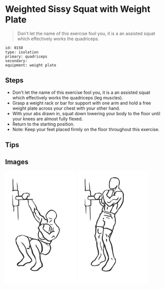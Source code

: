 # Weighted Sissy Squat with Weight Plate
> Don't let the name of this exercise fool you, it is a an assisted squat which effectively works the quadriceps.

``` 
id: 0158 
type: isolation 
primary: quadriceps 
secondary:  
equipment: weight plate 
``` 

## Steps

 - Don't let the name of this exercise fool you, it is a an assisted squat which effectively works the quadriceps (leg muscles).
 - Grasp a weight rack or bar for support with one arm and hold a free weight plate across your chest with your other hand.
 - With your abs drawn in, squat down lowering your body to the floor until your knees are almost fully flexed.
 - Return to the starting position.
 - Note: Keep your feet placed firmly on the floor throughout this exercise.

## Tips


## Images

<svg width="172pt" height="275pt" viewBox="0 0 172 275" xmlns="http://www.w3.org/2000/svg">
  <g fill="#FFF">
    <path d="M0 0h172v275H0V0m18.56 17.23c-1.7 9.3.28 18.73-.31 28.06-.45.81-1.36 2.42-1.82 3.23 4.76-.17 9.74-2.82 14.23-.07.17 3.84.22 7.7.73 11.52-1.61-.01-3.22-.01-4.83-.02-1.96 2.76-2.88 6.85-.11 9.43 1.72.43 3.49.5 5.22.87.21 3.67.17 7.36.08 11.04-3.36 3.18-8.36 2.87-12.5 1.65-.32-9.19-1.01-18.38-1.89-27.54-.54 9.32.58 18.62.28 27.93 4.02 3.69 1.68 9.63 2.32 14.4l1.58-.15c-.15-4.26-.04-8.52.08-12.78 3.07-.05 6.16.37 9.23-.09l-1.28 3.65c1.54 10.47-.03 21.21 2.07 31.6.96-7.62-.01-15.31.04-22.96.06-3.71-1.01-7.43-.08-11.1-.13-.47-.41-1.41-.54-1.88.65-.11 1.97-.31 2.63-.41.01-4.51.14-9.01-.07-13.51 3.06-.42 6.16-.42 9.24-.25 3.9-.14 7.82-.66 11.7 0 .34 4.78 1.06 9.55 2.56 14.1.89 2.62 3.22 4.46 3.93 7.17.99 3.6 3.02 6.76 4.86 9.97 1.4 6.44 4.82 12.18 8.63 17.46 2.67 2.73 5.58 5.23 8.62 7.55-.44 1.92-.68 3.88-1.04 5.82-.97 1.75-2.37 3.22-3.43 4.91 1.03 2.27 2.15 4.51 3.17 6.8-3.77 6.12-4.54 16.04 2.09 20.5 3.8 3.3 9.21 2.1 13.57.81 3.26 3.03 7.45 6.36 12.21 4.94-.51 1.5-1 3.01-1.5 4.51-.81.03-2.44.08-3.26.11-3.45-1.25-7.31-1.12-10.51-3.07-3.63-2.17-7.53-3.76-11.26-5.72.94 3.4 4.67 4.14 7.26 5.88 2.39 1.55 5 2.72 7.67 3.69.53.92 1 1.87 1.46 2.83 1 .29 1.99.58 2.98.87.89.89 1.8 1.74 2.75 2.57-.16-2.75-2.64-4.02-5-4.52-.22-.35-.68-1.03-.9-1.38 2.29.26 4.59.52 6.89.68.64 4.46 3.93 8.99 1.65 13.46-1.1 2.52-1.64 5.45-3.85 7.31-2.05 2.26-4.99 3.31-7.76 4.37-2.97-2.89-6.95-2.68-10.75-1.92 2.18-2.53 5.73-4.72 5.41-8.53.8-7.67-1.01-15.95-6.63-21.51-1.38-.98-1.17-2.8-1.54-4.25l-.93 1.14c-.89-1.96-1.69-3.96-2.53-5.94-.13 1.81-.16 3.62-.2 5.43-2.33-1.09-4.77-2-7.35-2.23-5.09-.3-9.59-2.93-14.44-4.25-.01.33-.04 1.01-.05 1.35 2.24 1.24 4.6 2.24 7.04 3.04-2.37 1.37-4.98 2.82-4.63 6.1-1.71-2.4-.59-6.21-3.37-7.82-.14-1.24-.19-2.49-.28-3.73-5.5-.49-10.3-4.04-15.89-3.84-3.41.68-6.8 1.63-10.05 2.86-2.11 1.78-3.43 4.33-5.03 6.56.05 5.32-.08 11.19 3.51 15.54.88 3.62 2.84 6.86 4.07 10.37 2.56 7.18 9.53 11.79 11.26 19.37-3.14 2.75-5.21 6.42-7.99 9.49-2.8.87-4.98 2.78-7.15 4.65-.15 1.57-1.18 3.4.02 4.79 1.78 1.29 4.03 2.22 6.26 1.65 3.05-.69 6.16-.21 9.24-.34 2.14-1.21 3.97-2.89 5.55-4.76 2.23-1.16 4.59-2.16 7.15-2.14 3.78.19 6.34-3.01 8.56-5.59-.71-2.26-1.1-4.74-2.58-6.67-3.77-4.32-7.51-8.86-9.75-14.19-.73-4.03-2.34-7.8-3.62-11.67-2.84-5.23-6.06-11.25-12.15-13.13 6.12 5.89 11.7 13.08 12.79 21.77.31 4.84 3.46 8.78 5.94 12.72 2.61 3.37 6.27 6.16 7.07 10.62-1.45 1.09-2.71 2.48-4.33 3.34-2.72.78-5.65.76-8.25 1.98-4.55 1.28-7.18 7.57-12.54 5.43-2.49.34-5 .53-7.51.62 1.74-5.79 8.71-7.33 11.19-12.62 1.13-2.36 2.9-4.32 4.56-6.31-.43-6.1-5.3-10.11-8.6-14.74-2.38-3.15-3.75-6.87-5.44-10.39.19-2.77-1.68-4.77-3.16-6.85-.84-2.71-1.01-5.67-2.78-8.02.58-3.98 2.44-7.63 4.74-10.88 1.58-.13 3.16-.25 4.74-.37 2.56-1.64 5.88-3.01 8.8-1.4 3.09 1.49 6.69 2.3 9.12 4.89 1.97 2.34 2.69 5.44 3.17 8.39.44.48.88.95 1.32 1.44-1.01 3.03.42 5.92 1.42 8.72-.41.07-1.22.21-1.62.27-.12 2.05-.31 4.1-.62 6.13-2.06.38-4.82-.63-6.08 1.63 2.18.79 4.47 1.18 6.79.96.7-2.17 1.38-4.35 1.81-6.59.59 2.56 1.41 5.07 2.63 7.4 1.32 2.38.92 5.24 1.84 7.75 1.55 5.44 6.18 9.26 7.89 14.65 1.02 3.15 2.98 6.92.87 10.05-1.71 2.66-2.59 6.1-5.48 7.79-3.23 1.85-6 4.58-7.54 8.01 5.4 4.38 12.76 4.83 19.19 2.76 3.05-3.57 6.6-6.71 10.88-8.71 1.62-3.78.6-8.13-1.52-11.5-3.64-6.01-2.65-13.31-3.94-19.93 2.14 1.22 4.59.52 6.9.44 2.19 1.09 4.55 3.15 7.13 2.07 4.83-1.51 9.39-5.41 10.52-10.5.67-2.12 1.69-4.14 2.11-6.33-.58-2.99-1.85-5.76-2.94-8.58 2.23-3.47 4.18-7.1 5.84-10.87 3.11-1.5 6.66-2.42 9.09-5.05 2.8-2.47 3.89-6.17 5.68-9.33 1.68-2.9 2.56-6.19 3.06-9.47-.31-2.59-1.55-4.97-2.4-7.41-3.86-2.87-5.97-7.32-9.36-10.64.12-3.11-.92-6.97 1.51-9.42 2.69-2.02 3.58-5.53 3.38-8.75-1.23-3.63-2.65-7.58-5.98-9.82-2.7-1.81-5.94-4.14-9.34-2.85-5.84 2.71-10.65 7.83-12.4 14.1-.46 3.6 2.88 5.88 3.92 9.02-1.52-.36-3-.83-4.44-1.41-1.61-1.97-2.82-4.24-4.28-6.31a48.472 48.472 0 0 1-7.25-3.87c-.51-4.64-4.38-7.4-6.83-10.98-1.79-2.24-1.62-5.26-2.7-7.8-3.23-6.2-7.79-11.59-11.13-17.73.8.11 2.4.31 3.19.42-.9-.86-1.71-2.15-3.18-1.79-3.87.34-7.74.45-11.56-.4.54-1.87 1.06-3.75 1.61-5.62 1.84-.33 3.67-.75 5.48-1.24l-.57-.45.54-.71c-2.59.51-6.85-.95-7.78 2.43-.72 1.59-.87 3.51-1.99 4.89-1.27.46-2.55.86-3.85 1.22l-2.53-.92c-1.01-1.84-2.78-3.48-2.81-5.69.87-2.94 2.59-5.54 5.46-6.82 2.83.11 5.67-.11 8.5.12.44.83.89 1.65 1.34 2.48.77.04 2.31.11 3.08.14.21-.24.62-.73.83-.97-2.84-1.24-5.35-3.91-8.68-3.42-3.29.41-6.56 1.04-9.72 2.02-.54 1.5-1.06 3.01-1.71 4.46-2.39.72-5.01.34-7.5.58-.24-3.56-.26-7.13-.5-10.68.07-1.25-1.16-1.93-1.79-2.84-.44-6.82-.84-13.67-2.39-20.34.06 6.72.19 13.45 1.05 20.13-3.13-.53-6.28-.09-9.38.37.82-5.09-.64-10.13-.63-15.23-.21-4.57.49-9.28-.9-13.73z"/>
    <path d="M26.93 62.12c4.27-.08 8.55.06 12.79-.48.95 2.53 2.05 5.03 3.92 7.03-5.39-.61-10.79-.02-16.18.12-1.43-2.05-1.75-4.45-.53-6.67zM56.1 69.52c2.63.01 5.27.05 7.91 0 3.97 7.06 9.97 13.37 11.17 21.64-.72.11-2.17.31-2.9.41-.61-.97-.82-5.23-2.13-2.41-.84 3.85.41 8.21-1.83 11.67-1.18-1.91-2.64-3.61-3.89-5.47-.91-2.35-1.02-5.06-2.67-7.09-2.21-3.05-4.75-6.24-4.91-10.17.09-2.88-.28-5.74-.75-8.58z"/>
    <path d="M72.74 91.96c5.42 2.24 8.3 8.19 9.84 13.54 2.01 2.48 4.86 3.81 7.6 5.29 2.69 1.36 3.15 4.82 5.49 6.54 1.76.99 3.73 1.53 5.62 2.21l-.45 5.52c.58-.26 1.73-.77 2.31-1.03.78-3.81.46-7.88-1.99-11.04-1.38-1.51-1.89-3.42-1.78-5.43 2.67-4.85 6.11-9.91 11.63-11.73 6.98-1.3 13.58 6.25 12.32 13.09.02 3.52-3.14 5.49-4.82 8.19-.7 2.4-.25 4.95-.35 7.42 4.19 2.96 4.98 8.86 9.84 11 1.42 3.25 3.05 6.84 1.98 10.45-1.17 3.51-3.48 6.49-4.87 9.91-1.36 3.4-3.84 6.55-7.39 7.81-3.92 1.4-7.24 4.64-11.6 4.56-3.71-2.72-7.65-5.24-11.05-8.37-3.57-5.18-4.9-12.34-10.64-15.78-.92-2.87-2.04-5.67-3.04-8.51 3.06-3.32 6.54-6.13 10.97-7.38.56 3.26-.54 6.3-1.59 9.31-.71 1.6 1.07 2.8 1.8 4.03 3.83 5.2 10.15 7.46 14.37 12.28 2.48-1.77 4.15-4.49 6.76-6.08 2.3-.89 4.87-.54 7.27-.93-1.23-1.01-2.65-1.73-4.12-2.31-1.33-2.97.36-5.95.56-8.96-3.05 2.24-3.29 6.15-2.54 9.56-1.29.61-2.57 1.26-3.84 1.93 1.64-3.71 1.77-7.82 1.12-11.77-2.44-2.71-4.53-6-8.16-7.24-2.82-1.83-6.19-1.23-9.24-.49-2.93-1.6-5.73 0-8.29 1.46-.13-3.22.92-6.28 2.43-9.07 1.29-2.5.8-5.71-1.48-7.45-.05 1.86.09 3.72-.05 5.58-1.17 2.27-2.39 4.52-3.26 6.93-4.21-3.9-9-7.36-11.87-12.45-.84-3.71-2.75-7.03-3.91-10.62 1.03-.74 2.11-1.42 3.18-2.11.99 6.03 4.52 11.5 9.57 14.91.35 1.39.7 2.79 1.03 4.2.44-.75.87-1.51 1.3-2.27l-.96-2.92c-3.03-1.97-6.18-4.3-7.67-7.71-.76-2.34.64-7.25-3.52-6.34.75-2.52 1.3-5.1 1.49-7.73m31.48 20.37c2.65 2.6 7.22 5.57 10.32 1.96-3.65.69-7.02-.6-10.32-1.96m2.23 12.38c2.91-2.17 5.95-4.32 8.18-7.22-3.52 1.25-6.88 3.56-8.18 7.22m-23.34-5.67c.16.29.47.88.63 1.18l.81-.57-.07-.95c-.34.08-1.02.26-1.37.34m23.27 9.1c2.93.75 6.29 3.3 9.28 1.57-3.01-.91-6.14-1.39-9.28-1.57m5.57 34.08c1.76-1.21 3.17-2.81 4.58-4.4 1.08 1.2 2.26 2.47 3.99 2.62-.85-1.63-1.69-3.27-2.52-4.92-2.49 1.72-5.34 3.53-6.05 6.7z"/>
    <path d="M94.53 129.26c3.64-.11 7.78-1.13 10.94 1.26 2.83 2.33 5.54 5.62 5.18 9.52-.6 3.88-1.08 7.92-3.11 11.36-2.83-3.72-7.64-4.74-10.89-7.95-1.72-1.5-3.07-3.35-4.52-5.11 2.02-2.62 3.52-5.72 2.4-9.08m11.41 14.52c-.47 1.11-.48 2.3-.28 3.47 2.4-3.7 4.81-9.61 1.22-13.29-.22 3.28.28 6.67-.94 9.82zM82.8 144.93c4.02 4.21 6.64 9.5 8.94 14.79-1.4.74-4.64.36-4.34 2.72l.76-1.06 4.2-1.12c1.14 1.21 2.3 2.4 3.48 3.57-2.32.24-4.64.53-6.96.83-2.33-1.02-4.4-2.48-6.36-4.08-2.31-5.05-1.39-10.58.28-15.65zM61.29 169.26c3.28-5.43 10.4-4.06 15.49-2.55 9.09 2.99 11.44 13.82 11.15 22.27.38 3.78-1.93 6.88-3.52 10.07-1.25-6.85-4.63-13.16-8.99-18.52l.28-2.49c-.34-.16-1.01-.5-1.35-.66-.32 1.9-1.08 4.11.48 5.7 4.63 5.74 7.11 12.92 8.23 20.14-.48 6.05.43 12.25 3.23 17.7 1.58 2.79 1.63 6.04 1.74 9.15-2.32 1.64-4.94 2.87-7.07 4.77-1.45 1.22-2.24 3.26-4.17 3.84-4.39 2-9.26.78-13.48-1 1.01-3.25 4.24-4.64 6.68-6.61 2.51-1.87 3.24-5.08 4.4-7.81.35-.34 1.04-1.02 1.39-1.36-1.09-6.32-1.35-13.13-4.88-18.7-2.51-2.43-3.2-5.95-3.96-9.22-.77-4.13-3.37-7.62-4.13-11.77-.91-4.28-4.61-8.71-1.52-12.95z"/>
  </g>
  <g fill="#333">
    <path d="M18.56 17.23c1.39 4.45.69 9.16.9 13.73-.01 5.1 1.45 10.14.63 15.23 3.1-.46 6.25-.9 9.38-.37-.86-6.68-.99-13.41-1.05-20.13 1.55 6.67 1.95 13.52 2.39 20.34.63.91 1.86 1.59 1.79 2.84.24 3.55.26 7.12.5 10.68 2.49-.24 5.11.14 7.5-.58.65-1.45 1.17-2.96 1.71-4.46 3.16-.98 6.43-1.61 9.72-2.02 3.33-.49 5.84 2.18 8.68 3.42-.21.24-.62.73-.83.97-.77-.03-2.31-.1-3.08-.14-.45-.83-.9-1.65-1.34-2.48-2.83-.23-5.67-.01-8.5-.12-2.87 1.28-4.59 3.88-5.46 6.82.03 2.21 1.8 3.85 2.81 5.69l2.53.92c1.3-.36 2.58-.76 3.85-1.22 1.12-1.38 1.27-3.3 1.99-4.89.93-3.38 5.19-1.92 7.78-2.43l-.54.71.57.45c-1.81.49-3.64.91-5.48 1.24-.55 1.87-1.07 3.75-1.61 5.62 3.82.85 7.69.74 11.56.4 1.47-.36 2.28.93 3.18 1.79-.79-.11-2.39-.31-3.19-.42 3.34 6.14 7.9 11.53 11.13 17.73 1.08 2.54.91 5.56 2.7 7.8 2.45 3.58 6.32 6.34 6.83 10.98 2.3 1.5 4.73 2.78 7.25 3.87 1.46 2.07 2.67 4.34 4.28 6.31 1.44.58 2.92 1.05 4.44 1.41-1.04-3.14-4.38-5.42-3.92-9.02 1.75-6.27 6.56-11.39 12.4-14.1 3.4-1.29 6.64 1.04 9.34 2.85 3.33 2.24 4.75 6.19 5.98 9.82.2 3.22-.69 6.73-3.38 8.75-2.43 2.45-1.39 6.31-1.51 9.42 3.39 3.32 5.5 7.77 9.36 10.64.85 2.44 2.09 4.82 2.4 7.41-.5 3.28-1.38 6.57-3.06 9.47-1.79 3.16-2.88 6.86-5.68 9.33-2.43 2.63-5.98 3.55-9.09 5.05-1.66 3.77-3.61 7.4-5.84 10.87 1.09 2.82 2.36 5.59 2.94 8.58-.42 2.19-1.44 4.21-2.11 6.33-1.13 5.09-5.69 8.99-10.52 10.5-2.58 1.08-4.94-.98-7.13-2.07-2.31.08-4.76.78-6.9-.44 1.29 6.62.3 13.92 3.94 19.93 2.12 3.37 3.14 7.72 1.52 11.5-4.28 2-7.83 5.14-10.88 8.71-6.43 2.07-13.79 1.62-19.19-2.76 1.54-3.43 4.31-6.16 7.54-8.01 2.89-1.69 3.77-5.13 5.48-7.79 2.11-3.13.15-6.9-.87-10.05-1.71-5.39-6.34-9.21-7.89-14.65-.92-2.51-.52-5.37-1.84-7.75-1.22-2.33-2.04-4.84-2.63-7.4-.43 2.24-1.11 4.42-1.81 6.59-2.32.22-4.61-.17-6.79-.96 1.26-2.26 4.02-1.25 6.08-1.63.31-2.03.5-4.08.62-6.13.4-.06 1.21-.2 1.62-.27-1-2.8-2.43-5.69-1.42-8.72-.44-.49-.88-.96-1.32-1.44-.48-2.95-1.2-6.05-3.17-8.39-2.43-2.59-6.03-3.4-9.12-4.89-2.92-1.61-6.24-.24-8.8 1.4-1.58.12-3.16.24-4.74.37-2.3 3.25-4.16 6.9-4.74 10.88 1.77 2.35 1.94 5.31 2.78 8.02 1.48 2.08 3.35 4.08 3.16 6.85 1.69 3.52 3.06 7.24 5.44 10.39 3.3 4.63 8.17 8.64 8.6 14.74-1.66 1.99-3.43 3.95-4.56 6.31-2.48 5.29-9.45 6.83-11.19 12.62 2.51-.09 5.02-.28 7.51-.62 5.36 2.14 7.99-4.15 12.54-5.43 2.6-1.22 5.53-1.2 8.25-1.98 1.62-.86 2.88-2.25 4.33-3.34-.8-4.46-4.46-7.25-7.07-10.62-2.48-3.94-5.63-7.88-5.94-12.72-1.09-8.69-6.67-15.88-12.79-21.77 6.09 1.88 9.31 7.9 12.15 13.13 1.28 3.87 2.89 7.64 3.62 11.67 2.24 5.33 5.98 9.87 9.75 14.19 1.48 1.93 1.87 4.41 2.58 6.67-2.22 2.58-4.78 5.78-8.56 5.59-2.56-.02-4.92.98-7.15 2.14-1.58 1.87-3.41 3.55-5.55 4.76-3.08.13-6.19-.35-9.24.34-2.23.57-4.48-.36-6.26-1.65-1.2-1.39-.17-3.22-.02-4.79 2.17-1.87 4.35-3.78 7.15-4.65 2.78-3.07 4.85-6.74 7.99-9.49-1.73-7.58-8.7-12.19-11.26-19.37-1.23-3.51-3.19-6.75-4.07-10.37-3.59-4.35-3.46-10.22-3.51-15.54 1.6-2.23 2.92-4.78 5.03-6.56 3.25-1.23 6.64-2.18 10.05-2.86 5.59-.2 10.39 3.35 15.89 3.84.09 1.24.14 2.49.28 3.73 2.78 1.61 1.66 5.42 3.37 7.82-.35-3.28 2.26-4.73 4.63-6.1-2.44-.8-4.8-1.8-7.04-3.04.01-.34.04-1.02.05-1.35 4.85 1.32 9.35 3.95 14.44 4.25 2.58.23 5.02 1.14 7.35 2.23.04-1.81.07-3.62.2-5.43.84 1.98 1.64 3.98 2.53 5.94l.93-1.14c.37 1.45.16 3.27 1.54 4.25 5.62 5.56 7.43 13.84 6.63 21.51.32 3.81-3.23 6-5.41 8.53 3.8-.76 7.78-.97 10.75 1.92 2.77-1.06 5.71-2.11 7.76-4.37 2.21-1.86 2.75-4.79 3.85-7.31 2.28-4.47-1.01-9-1.65-13.46-2.3-.16-4.6-.42-6.89-.68.22.35.68 1.03.9 1.38 2.36.5 4.84 1.77 5 4.52-.95-.83-1.86-1.68-2.75-2.57-.99-.29-1.98-.58-2.98-.87-.46-.96-.93-1.91-1.46-2.83-2.67-.97-5.28-2.14-7.67-3.69-2.59-1.74-6.32-2.48-7.26-5.88 3.73 1.96 7.63 3.55 11.26 5.72 3.2 1.95 7.06 1.82 10.51 3.07.82-.03 2.45-.08 3.26-.11.5-1.5.99-3.01 1.5-4.51-4.76 1.42-8.95-1.91-12.21-4.94-4.36 1.29-9.77 2.49-13.57-.81-6.63-4.46-5.86-14.38-2.09-20.5-1.02-2.29-2.14-4.53-3.17-6.8 1.06-1.69 2.46-3.16 3.43-4.91.36-1.94.6-3.9 1.04-5.82-3.04-2.32-5.95-4.82-8.62-7.55-3.81-5.28-7.23-11.02-8.63-17.46-1.84-3.21-3.87-6.37-4.86-9.97-.71-2.71-3.04-4.55-3.93-7.17-1.5-4.55-2.22-9.32-2.56-14.1-3.88-.66-7.8-.14-11.7 0-3.08-.17-6.18-.17-9.24.25.21 4.5.08 9 .07 13.51-.66.1-1.98.3-2.63.41.13.47.41 1.41.54 1.88-.93 3.67.14 7.39.08 11.1-.05 7.65.92 15.34-.04 22.96-2.1-10.39-.53-21.13-2.07-31.6l1.28-3.65c-3.07.46-6.16.04-9.23.09-.12 4.26-.23 8.52-.08 12.78l-1.58.15c-.64-4.77 1.7-10.71-2.32-14.4.3-9.31-.82-18.61-.28-27.93.88 9.16 1.57 18.35 1.89 27.54 4.14 1.22 9.14 1.53 12.5-1.65.09-3.68.13-7.37-.08-11.04-1.73-.37-3.5-.44-5.22-.87-2.77-2.58-1.85-6.67.11-9.43 1.61.01 3.22.01 4.83.02-.51-3.82-.56-7.68-.73-11.52-4.49-2.75-9.47-.1-14.23.07.46-.81 1.37-2.42 1.82-3.23.59-9.33-1.39-18.76.31-28.06m8.37 44.89c-1.22 2.22-.9 4.62.53 6.67 5.39-.14 10.79-.73 16.18-.12-1.87-2-2.97-4.5-3.92-7.03-4.24.54-8.52.4-12.79.48m29.17 7.4c.47 2.84.84 5.7.75 8.58.16 3.93 2.7 7.12 4.91 10.17 1.65 2.03 1.76 4.74 2.67 7.09 1.25 1.86 2.71 3.56 3.89 5.47 2.24-3.46.99-7.82 1.83-11.67 1.31-2.82 1.52 1.44 2.13 2.41.73-.1 2.18-.3 2.9-.41-1.2-8.27-7.2-14.58-11.17-21.64-2.64.05-5.28.01-7.91 0m16.64 22.44c-.19 2.63-.74 5.21-1.49 7.73 4.16-.91 2.76 4 3.52 6.34 1.49 3.41 4.64 5.74 7.67 7.71l.96 2.92c-.43.76-.86 1.52-1.3 2.27-.33-1.41-.68-2.81-1.03-4.2-5.05-3.41-8.58-8.88-9.57-14.91-1.07.69-2.15 1.37-3.18 2.11 1.16 3.59 3.07 6.91 3.91 10.62 2.87 5.09 7.66 8.55 11.87 12.45.87-2.41 2.09-4.66 3.26-6.93.14-1.86 0-3.72.05-5.58 2.28 1.74 2.77 4.95 1.48 7.45-1.51 2.79-2.56 5.85-2.43 9.07 2.56-1.46 5.36-3.06 8.29-1.46 3.05-.74 6.42-1.34 9.24.49 3.63 1.24 5.72 4.53 8.16 7.24.65 3.95.52 8.06-1.12 11.77 1.27-.67 2.55-1.32 3.84-1.93-.75-3.41-.51-7.32 2.54-9.56-.2 3.01-1.89 5.99-.56 8.96 1.47.58 2.89 1.3 4.12 2.31-2.4.39-4.97.04-7.27.93-2.61 1.59-4.28 4.31-6.76 6.08-4.22-4.82-10.54-7.08-14.37-12.28-.73-1.23-2.51-2.43-1.8-4.03 1.05-3.01 2.15-6.05 1.59-9.31-4.43 1.25-7.91 4.06-10.97 7.38 1 2.84 2.12 5.64 3.04 8.51 5.74 3.44 7.07 10.6 10.64 15.78 3.4 3.13 7.34 5.65 11.05 8.37 4.36.08 7.68-3.16 11.6-4.56 3.55-1.26 6.03-4.41 7.39-7.81 1.39-3.42 3.7-6.4 4.87-9.91 1.07-3.61-.56-7.2-1.98-10.45-4.86-2.14-5.65-8.04-9.84-11 .1-2.47-.35-5.02.35-7.42 1.68-2.7 4.84-4.67 4.82-8.19 1.26-6.84-5.34-14.39-12.32-13.09-5.52 1.82-8.96 6.88-11.63 11.73-.11 2.01.4 3.92 1.78 5.43 2.45 3.16 2.77 7.23 1.99 11.04-.58.26-1.73.77-2.31 1.03l.45-5.52c-1.89-.68-3.86-1.22-5.62-2.21-2.34-1.72-2.8-5.18-5.49-6.54-2.74-1.48-5.59-2.81-7.6-5.29-1.54-5.35-4.42-11.3-9.84-13.54m21.79 37.3c1.12 3.36-.38 6.46-2.4 9.08 1.45 1.76 2.8 3.61 4.52 5.11 3.25 3.21 8.06 4.23 10.89 7.95 2.03-3.44 2.51-7.48 3.11-11.36.36-3.9-2.35-7.19-5.18-9.52-3.16-2.39-7.3-1.37-10.94-1.26M82.8 144.93c-1.67 5.07-2.59 10.6-.28 15.65 1.96 1.6 4.03 3.06 6.36 4.08 2.32-.3 4.64-.59 6.96-.83-1.18-1.17-2.34-2.36-3.48-3.57l-4.2 1.12-.76 1.06c-.3-2.36 2.94-1.98 4.34-2.72-2.3-5.29-4.92-10.58-8.94-14.79m-21.51 24.33c-3.09 4.24.61 8.67 1.52 12.95.76 4.15 3.36 7.64 4.13 11.77.76 3.27 1.45 6.79 3.96 9.22 3.53 5.57 3.79 12.38 4.88 18.7-.35.34-1.04 1.02-1.39 1.36-1.16 2.73-1.89 5.94-4.4 7.81-2.44 1.97-5.67 3.36-6.68 6.61 4.22 1.78 9.09 3 13.48 1 1.93-.58 2.72-2.62 4.17-3.84 2.13-1.9 4.75-3.13 7.07-4.77-.11-3.11-.16-6.36-1.74-9.15-2.8-5.45-3.71-11.65-3.23-17.7-1.12-7.22-3.6-14.4-8.23-20.14-1.56-1.59-.8-3.8-.48-5.7.34.16 1.01.5 1.35.66l-.28 2.49c4.36 5.36 7.74 11.67 8.99 18.52 1.59-3.19 3.9-6.29 3.52-10.07.29-8.45-2.06-19.28-11.15-22.27-5.09-1.51-12.21-2.88-15.49 2.55z"/>
    <path d="M104.22 112.33c3.3 1.36 6.67 2.65 10.32 1.96-3.1 3.61-7.67.64-10.32-1.96zM106.45 124.71c1.3-3.66 4.66-5.97 8.18-7.22-2.23 2.9-5.27 5.05-8.18 7.22zM83.11 119.04c.35-.08 1.03-.26 1.37-.34l.07.95-.81.57c-.16-.3-.47-.89-.63-1.18zM106.38 128.14c3.14.18 6.27.66 9.28 1.57-2.99 1.73-6.35-.82-9.28-1.57zM105.94 143.78c1.22-3.15.72-6.54.94-9.82 3.59 3.68 1.18 9.59-1.22 13.29-.2-1.17-.19-2.36.28-3.47zM111.95 162.22c.71-3.17 3.56-4.98 6.05-6.7.83 1.65 1.67 3.29 2.52 4.92-1.73-.15-2.91-1.42-3.99-2.62-1.41 1.59-2.82 3.19-4.58 4.4z"/>
  </g>
</svg>

<svg width="172pt" height="275pt" viewBox="0 0 172 275" xmlns="http://www.w3.org/2000/svg">
  <g fill="#FFF">
    <path d="M0 0h172v275H0V0m80.1 18.02c-.61 3.15-3.09 5.64-3.12 8.94-.39 4.56-1.1 9.39.32 13.83 1.76 3.28 5.47 2.87 8.59 2.34l-1.59.25c.92.67 2.77 2.01 3.69 2.68-3.79-2.36-8.19-2.08-12.15-.27-3.34-1.2-6.7.02-9.84 1.24-2.45 2.5-4.9 5.32-5.76 8.82-2.57-1.44-5.08-3.94-8.29-3.36-3.26.49-6.55.98-9.69 2.05-.49 1.47-.99 2.94-1.63 4.36-2.33.9-5.03.36-7.51.62-.42-3.86-.08-7.77-.64-11.61-.42-.44-1.27-1.32-1.7-1.76-.37-6.85-.78-13.74-2.37-20.44.07 6.75.21 13.51 1.05 20.21-3.12-.73-6.29-.18-9.4.31.94-5.4-.77-10.75-.6-16.17-.27-4.21.64-8.64-1.01-12.67-1.73 10.3.95 20.72-.56 31 4.13-.23 9.06-2.91 12.59.36.68 3.7.25 7.58.94 11.32-1.54-.14-3.07-.32-4.57-.63-1.51 2.53-3.17 5.59-1.47 8.47.87 2.68 4.22 1.46 6.27 2.33.3 3.74.04 7.5.17 11.25-3.67 2.65-8.52 2.94-12.68 1.31.23-5.7-.08-11.44-.72-17.11-.38 4.97-.27 9.97-.06 14.95l-.97-.09c-.34 3.26 3.24 5.16 2.55 8.47-.25 4.64.49 9.23.6 13.85l.97.01c-.56-6.01.2-12.07.12-18.11 3.07-.16 6.19.9 9.18-.24-.4 1.33-.81 2.66-1.24 3.98 1.32 10.49.45 21.11 1.68 31.61 1.18-2.21.68-4.76.77-7.16.08-9.67-.79-19.32-.73-28.97.6-.09 1.8-.28 2.4-.38.02-4.48.19-8.97-.11-13.45 6.23-.66 12.51-.34 18.77-.62.95 2.69 1.04 5.56 1.72 8.31 1.65 3.58 5.21 5.81 7.99 8.3-.67 1.83-1.75 3.48-2.48 5.29-.63 2.74-.23 5.67-1.24 8.34-.88 1.84-3.17 2.54-4.03 4.38-1.26 7.96-7.59 13.98-8.68 22-.14 2.88-1.7 5.32-3 7.8.28.41.85 1.22 1.13 1.63-.09 3.82-.42 7.66-.14 11.5.54 4.14-3.55 7.79-1.65 11.88 1.92 3.64 1.92 7.82 2.9 11.74.58-1.04 1.19-2.06 1.81-3.08-.09-2.83-.64-5.61-2.17-8.03-2.18-4.02 1.38-7.97 1.34-12.06.07-4.34-.17-8.79 1.31-12.96 4.48.93 9.23.07 13.55 1.87 1.16.54.92 1.98 1.13 3.01l.95.95c-1.93 4.56-.69 9.64-2.13 14.3-1.31 4.6-2.53 9.86-.27 14.36 2.33 4.96 4.15 10.56 1.95 15.94.15.42.44 1.27.59 1.69-.85 3.11-1.25 6.35-.35 9.5.24 5.71 4.03 10.43 4.61 16.06.08 3.37-3.25 5.51-6.24 5.96-2.96.44-5.18 2.63-7.6 4.19.54.32 1.61.96 2.15 1.28 3-4.76 10.3-3.19 12.99-8.25 2.72-4.63-1.1-9.22-2.37-13.62-2.14-3.91-1.83-8.5-2.12-12.8-.22-2.22-.01-4.44.65-6.57 4.4 7.52 5.74 16.46 9.25 24.44 1.7 5.62-2.91 10.14-4.61 15.15-1.3 4.41-5.07 7.21-8.1 10.38-1.86 1.79-1.92 4.48-2.5 6.83 4.87 3.61 11.58 4.19 17.31 2.59 2.4 0 4.4-1.21 5.87-3.05 2.8-4.96 5.78-9.88 9.37-14.32 2.03-4.13 3.32-9.17.73-13.36-.46-.33-1.39-1-1.85-1.34-1.01-4.64-2.84-9.1-3.31-13.86-.93-8.44-1.57-17.29-5.94-24.8-2.6-4.19-2.42-9.85.15-14.01 2.15-3.67 3.48-7.71 5.3-11.52-.21-.38-.63-1.12-.84-1.49 2.49-2.23 2.24-5.97 3.33-8.94.39-3.43 3.67-5.69 3.82-9.17.74-5.72.43-11.78-1.52-17.22.81-1.36.91-2.86.57-4.39 2.77-2.22 5.15-4.99 6.51-8.3 1.28-3.45 4.68-5.39 6.6-8.43 3.58-5.67 7.66-11.69 7.46-18.7-.04-4.33.49-8.64.43-12.96-1.84-4.61-4.48-9.19-8.66-12.07-2.53-1.46-2.69-4.57-3.4-7.09 2.57-5.88 3.54-13.25-.91-18.5-5.53-4.7-13.81-4.29-19.61-.3M49.61 139.06c-1.28 4.37-1.8 9.89 2.42 12.89 2.46-.07 6.56.43 7.01-2.87-1.85.48-3.65 1.1-5.46 1.7-1.64-1.32-2.61-3.15-3.18-5.14.95-1.95.83-4.15 1.01-6.25-.45-.09-1.35-.25-1.8-.33m1.6 18.47c-.04 1.81-.03 3.61.09 5.42 2.54-.66 2.43-2.92 1.95-5.1 1.07-1.33 2.11-2.71 2.07-4.52-1.33 1.43-2.62 2.92-4.11 4.2m-5.04 20.51c.16 7.53 3.97 14.46 3.91 21.99-.49 5.18-5.23 8.36-7.31 12.81-1.19 3.41-5.58 3.4-7.43 6.29-1.65 2.14-4.34 5.67-1.61 8.05 4.8 4.39 11.57 1.57 17.23 1.13.65-.39 1.95-1.16 2.61-1.54.32-.85.37-1.69.15-2.5-1.16-1.78-1.85 1.03-2.67 1.79-3.1.51-6.08 1.51-9.12 2.22-2.94.8-5.48-1.45-7.71-3.01 1.33-2.35 2.66-4.73 4.6-6.64 2.34-.62 4.28-2.24 5.54-4.27 2.77-4.28 5.49-8.62 7.87-13.11 1.17-6.43-1.58-12.54-3.1-18.64-1.13-4.59.87-10.01-2.31-13.95-1.65 2.9-.65 6.25-.65 9.38m9.63-8.58c-.57 2.14-1.24 4.37-.86 6.62 1 5.47 2.43 10.88 4.56 16.02.26-.12.78-.35 1.04-.47-1.27-3.89-2.19-7.89-3.77-11.68-1.31-3.39.08-7.09-.97-10.49m1.62 33.28a34.652 34.652 0 0 0-7.14 13.62c3.24-4.49 6.36-9.18 8.31-14.4-.49-1.65-2.34-1.92-3.66-2.61.85 1.11 1.62 2.28 2.49 3.39z"/>
    <path d="M82.25 18.21c1.26-.49 2.52-1 3.77-1.52 4.64 1.29 11.09-.4 13.74 4.71 3.25 6.34-1.84 12.91.31 19.33-.55.01-1.65.04-2.19.05 3.25 2.61 6.67 5.08 9.38 8.29-4.65-1.51-9.58-.94-14.31-.2-1 1.57-1.98 3.18-2.61 4.94-.03-3.67-1.82-6.98-2.62-10.49 1.71-.65 3.37-1.41 5.06-2.09-1.09 2.04-2.24 4.05-3.15 6.18 4.07-1.96 4.04-7.25 7.49-9.71-.1-1.36-.24-2.71-.43-4.06-2.04 2.1-2.85 5.29-5.75 6.51-2.97 2.07-6.64 1.65-10.05 1.75-.88-.86-2.24-1.54-2.23-2.97-1.04-6.97.01-14.6 3.59-20.72z"/>
    <path d="M67.22 47.76c1.92-.45 3.79-1.07 5.71-1.55.59.81 1.18 1.61 1.77 2.43-1.46 2.67-2.73 5.52-4.85 7.75.4 2.3 1.15 4.96 3.34 6.19 1.81 1.14 3.94 2.09 4.36 4.45.45-.08 1.34-.25 1.79-.33.9-3.42 4.02-5.18 6.65-7.14 1.65-.16 3.31-.26 4.95-.52 2.76-.01.57-2.7-.93-2.83 2.96-.69 2.69-4.72 5.34-6.13 4.18-.46 8.41-.49 12.5.56 1.27 1.92 2.38 4.02 2.26 6.4-.11 6.84 1.11 14.22-2.47 20.44-2.18 3.61-3.49 7.74-6.31 10.95-4.27 4.68-6.17 11.45-12.16 14.47-2.32-2.18-5.48-2.64-8.4-3.52 3.56-4.98 3.84-11.92 9.09-15.66l-1.84-1.68c2.62-1.45 5.47-2.41 8.14-3.76a9.48 9.48 0 0 0 .46 4.9c-1.49 3.23-3 6.69-2.18 10.33 2.25-1.94 2-5.22 3.38-7.69 1.65-2.46-.27-5.2.14-7.82 2.67-5.2 7.67-9.09 9.17-14.92-5.25 3.41-7.13 10.12-12.6 13.38-2.82.83-4.79 3.39-7.82 3.7 1.42-1.57 3.19-2.93 3.83-5.06-3.48 1.88-6.34 4.64-9.24 7.26a5.957 5.957 0 0 1-5.26 1.53c-1.47-2.16-3.55-3.7-5.44-5.44-2.9-3.67-5.55-7.86-6.09-12.6-.46-3.7-1.95-7.18-2.42-10.88 1.18-2.71 3.58-4.69 5.13-7.21m24.54 20.49c-3.38-1.68-6.9.55-9.22 2.96-2.35.84-3.66 3.02-5.3 4.73-1.93-.76-3.83-1.57-5.75-2.34.94 2.28 3.36 4.09 5.9 3.64 2.48-.87 3.79-3.39 5.29-5.37 2.47-1.47 5.2-3.33 8.23-2.29 2.29.88 4.64.56 6.79-.53 1.06-1.79 2.48-3.47 2.55-5.67-3.24 1.02-4.63 6.93-8.49 4.87z"/>
    <path d="M77.57 46.61c3.1-.39 7.02-1.23 9.27 1.63 2.28 3.63 2.87 10.06-2.61 11.04 1.01-3.24 2.37-6.55 1.7-10-.42-.22-1.27-.67-1.7-.89 1.53 4.08-1.09 7.62-1.7 11.48a92.12 92.12 0 0 0-4 3.63 30.57 30.57 0 0 0-4.04-2.14c-.82-1.13-1.67-2.25-2.51-3.37 1.83-3.81 4.5-7.24 5.59-11.38zM47.05 54.13c2.79.46 5.61-.73 8.32.27.82 2.48 3.34 3.11 5.6 1.92 1.28 6.24 2 12.59 3.94 18.69-.7-.02-2.09-.04-2.79-.06 1.15 1.66 2.87 1.92 4.71 1.6.01.37.02 1.1.02 1.47-2.56-.15-6.16-.09-7-3.19-1.26-4.35 1.49-8.58 1.73-12.92l-2.12.76c-.74 4.56-3.48 9.46-.91 13.93 1.12 2.43 3.81 3.13 6.21 3.49-.44 1.48-1.08 2.89-1.56 4.36-1.74-1.09-3.39-2.33-4.76-3.88-3.28-2.9-2.46-7.91-5.1-11.28l4.13-.2.78-1.51c-2.02-.06-4.04-.15-6.06-.07 2.14-1.33 2.14-4.06 2.91-6.23 2.24.12 4.34-.5 5.77-2.33-2.34.19-4.79-.01-7.05.71-1.74 1.66-1.61 4.31-2.75 6.31-1.14 1.03-2.88 1.03-4.26 1.57-.62-.22-1.86-.67-2.47-.89-1.06-1.82-2.8-3.48-2.81-5.71.84-2.95 2.59-5.63 5.52-6.81zM27.09 62.08c4.21.17 8.46-.28 12.63-.2 1.12 2.39 2.01 4.94 4 6.79-5.37-.59-10.77-.08-16.15.15-1.63-2.04-1.97-4.53-.48-6.74zM66.4 81.42c.53-.86 1.07-1.72 1.61-2.57 3.21 2.03 4.77 5.87 8.1 7.64 3.17-.72 6.19-1.97 9.08-3.45.52 6.37-5.27 10.67-6.59 16.63-3.98-.55-7.39-3.24-11.48-3.18-1.95-.11-3.9-.07-5.85-.02-.69-4.88 2.18-8.95 4.65-12.84-1.19 3.73-3.6 9.82 1.36 11.82-1.39-4.24-.11-8.48 1.21-12.54-.52-.38-1.57-1.12-2.09-1.49m5.62 5.18c-.26 2.5-1.19 5.2.33 7.47.66-2.12 1.26-4.25 1.96-6.35-.57-.28-1.72-.84-2.29-1.12z"/>
    <path d="M62.26 97.99c2.82-.15 5.64-.01 8.45.2 1.65 1.07 3.39 2.13 5.4 2.28 4.95.6 10.19 1.69 13.85 5.34-.38 1.51-1.05 2.92-1.59 4.38 2.62 1.37 1.8 4.79 2.51 7.22-.11.65-.35 1.95-.47 2.61 2.18 4.25-.38 8.82-2.99 12.21-.85 3.3-1.59 6.65-2.7 9.88-6.75-1.61-13.64-7.8-20.6-3.69.14-2.05-.48-4.39 1.12-6.04 2.48-2.9 1.43-6.94 2.29-10.39-2.6-.84-3.57-4.57-6.62-3.84 1.13 1.95 2.5 3.76 4.02 5.42-.51 3.39-.55 7.03-2.36 10.06-1.25 1.31-3.06.45-4.57.3-3.92-.85-7.97-.64-11.95-.99 1.61-6.04 3.12-12.18 6.22-17.69 1.58-2.6 2.63-5.46 3.68-8.3 1.7-3.25 3.91-6.18 6.31-8.96m1.88 2.2c.06.32.19.96.26 1.29 1.34-.06 2.76-.56 4.05.03 3.67 1.35 7.42 2.45 11.21 3.44.32.82.97 2.47 1.29 3.29-3.24-.78-6.7.16-9.8-1.32-2.73-1.32-5.74-.2-8.49.52 3.38.65 7 .05 10.16 1.66 2.77 1.66 6.15-.17 8.9 1.61.54 2.4 1.94 4.85 4.77 4.76-1.64-3.68-5.74-7.07-4.52-11.43-3.22-1.21-6.71-1.53-9.82-3.05-2.5-1.18-5.33-1.57-8.01-.8m4.71 11.12c.3.38.9 1.13 1.2 1.51 3.06.7 6.16 1.32 9.03 2.67-2.17-3.36-6.8-3.01-10.23-4.18m-6.92 4.9c1.7 1.27 4.06-2.15 2.09-3.08-1.29.13-2.71 1.8-2.09 3.08z"/>
    <path d="M64.58 139.68c4.96-1.81 9.57 1.05 14.11 2.67 1.54.75 2.88 1.87 4.26 2.88-.35 1.16-.7 2.32-1.07 3.47-4.53 2.92-7.76 7.93-7.58 13.43.29-.69.86-2.07 1.15-2.76.5-.24 1.5-.73 2-.97-.67 3.8-1.56 8.16.55 11.7 2.9 5.56 4.51 11.7 5.02 17.94 1.51 5.68 2.09 11.57 3.84 17.19 1.24 4.12 4.13 7.6 5.14 11.78-1.08 5.1-4.46 9.36-7.24 13.66-2.98 3.58-5.47 8.63-10.62 9.21-4.12 1.76-8.47.74-12.55-.55-.35-5.98 6.5-7.81 8.15-12.89 1.72-4.06 3.81-7.94 6.19-11.65 1.57-1.94.56-4.46.49-6.68-.85-9.95-7.21-18.36-8.54-28.19-.65-2.13-2.28-3.8-2.92-5.93-.88-4.72-4.47-8.84-3.27-13.87 1.62-6.75.82-13.81 2.89-20.44m6.22 16.4c-.21 1.29-.39 2.58-.54 3.88 2.47-.46 1.92-3.57 2.73-5.37-2.31.34-2.92-1.94-3.66-3.58-1.96 1.78-.29 3.97 1.47 5.07m-1.13 7.39c-.08 2.69-1.31 6.42 2.02 7.56.07-2.33.03-4.67.03-7.01-.68-.18-1.37-.37-2.05-.55m11.9 46.56c.83 2.22 2.13 4.26 3.91 5.85-.45-1.67-1.01-3.3-1.6-4.91-.58-.24-1.73-.71-2.31-.94z"/>
    <path d="M76.68 156.62c1.42-2.04 2.99-3.96 4.74-5.73-1.37 2.49-2.79 4.99-3.61 7.73-.37-.67-.75-1.34-1.13-2z"/>
  </g>
  <g fill="#333">
    <path d="M80.1 18.02c5.8-3.99 14.08-4.4 19.61.3 4.45 5.25 3.48 12.62.91 18.5.71 2.52.87 5.63 3.4 7.09 4.18 2.88 6.82 7.46 8.66 12.07.06 4.32-.47 8.63-.43 12.96.2 7.01-3.88 13.03-7.46 18.7-1.92 3.04-5.32 4.98-6.6 8.43-1.36 3.31-3.74 6.08-6.51 8.3.34 1.53.24 3.03-.57 4.39 1.95 5.44 2.26 11.5 1.52 17.22-.15 3.48-3.43 5.74-3.82 9.17-1.09 2.97-.84 6.71-3.33 8.94.21.37.63 1.11.84 1.49-1.82 3.81-3.15 7.85-5.3 11.52-2.57 4.16-2.75 9.82-.15 14.01 4.37 7.51 5.01 16.36 5.94 24.8.47 4.76 2.3 9.22 3.31 13.86.46.34 1.39 1.01 1.85 1.34 2.59 4.19 1.3 9.23-.73 13.36-3.59 4.44-6.57 9.36-9.37 14.32-1.47 1.84-3.47 3.05-5.87 3.05-5.73 1.6-12.44 1.02-17.31-2.59.58-2.35.64-5.04 2.5-6.83 3.03-3.17 6.8-5.97 8.1-10.38 1.7-5.01 6.31-9.53 4.61-15.15-3.51-7.98-4.85-16.92-9.25-24.44a16.59 16.59 0 0 0-.65 6.57c.29 4.3-.02 8.89 2.12 12.8 1.27 4.4 5.09 8.99 2.37 13.62-2.69 5.06-9.99 3.49-12.99 8.25-.54-.32-1.61-.96-2.15-1.28 2.42-1.56 4.64-3.75 7.6-4.19 2.99-.45 6.32-2.59 6.24-5.96-.58-5.63-4.37-10.35-4.61-16.06-.9-3.15-.5-6.39.35-9.5-.15-.42-.44-1.27-.59-1.69 2.2-5.38.38-10.98-1.95-15.94-2.26-4.5-1.04-9.76.27-14.36 1.44-4.66.2-9.74 2.13-14.3l-.95-.95c-.21-1.03.03-2.47-1.13-3.01-4.32-1.8-9.07-.94-13.55-1.87-1.48 4.17-1.24 8.62-1.31 12.96.04 4.09-3.52 8.04-1.34 12.06 1.53 2.42 2.08 5.2 2.17 8.03-.62 1.02-1.23 2.04-1.81 3.08-.98-3.92-.98-8.1-2.9-11.74-1.9-4.09 2.19-7.74 1.65-11.88-.28-3.84.05-7.68.14-11.5-.28-.41-.85-1.22-1.13-1.63 1.3-2.48 2.86-4.92 3-7.8 1.09-8.02 7.42-14.04 8.68-22 .86-1.84 3.15-2.54 4.03-4.38 1.01-2.67.61-5.6 1.24-8.34.73-1.81 1.81-3.46 2.48-5.29-2.78-2.49-6.34-4.72-7.99-8.3-.68-2.75-.77-5.62-1.72-8.31-6.26.28-12.54-.04-18.77.62.3 4.48.13 8.97.11 13.45-.6.1-1.8.29-2.4.38-.06 9.65.81 19.3.73 28.97-.09 2.4.41 4.95-.77 7.16-1.23-10.5-.36-21.12-1.68-31.61.43-1.32.84-2.65 1.24-3.98-2.99 1.14-6.11.08-9.18.24.08 6.04-.68 12.1-.12 18.11l-.97-.01c-.11-4.62-.85-9.21-.6-13.85.69-3.31-2.89-5.21-2.55-8.47l.97.09c-.21-4.98-.32-9.98.06-14.95.64 5.67.95 11.41.72 17.11 4.16 1.63 9.01 1.34 12.68-1.31-.13-3.75.13-7.51-.17-11.25-2.05-.87-5.4.35-6.27-2.33-1.7-2.88-.04-5.94 1.47-8.47 1.5.31 3.03.49 4.57.63-.69-3.74-.26-7.62-.94-11.32-3.53-3.27-8.46-.59-12.59-.36 1.51-10.28-1.17-20.7.56-31 1.65 4.03.74 8.46 1.01 12.67-.17 5.42 1.54 10.77.6 16.17 3.11-.49 6.28-1.04 9.4-.31-.84-6.7-.98-13.46-1.05-20.21 1.59 6.7 2 13.59 2.37 20.44.43.44 1.28 1.32 1.7 1.76.56 3.84.22 7.75.64 11.61 2.48-.26 5.18.28 7.51-.62.64-1.42 1.14-2.89 1.63-4.36 3.14-1.07 6.43-1.56 9.69-2.05 3.21-.58 5.72 1.92 8.29 3.36.86-3.5 3.31-6.32 5.76-8.82 3.14-1.22 6.5-2.44 9.84-1.24 3.96-1.81 8.36-2.09 12.15.27-.92-.67-2.77-2.01-3.69-2.68l1.59-.25c-3.12.53-6.83.94-8.59-2.34-1.42-4.44-.71-9.27-.32-13.83.03-3.3 2.51-5.79 3.12-8.94m2.15.19c-3.58 6.12-4.63 13.75-3.59 20.72-.01 1.43 1.35 2.11 2.23 2.97 3.41-.1 7.08.32 10.05-1.75 2.9-1.22 3.71-4.41 5.75-6.51.19 1.35.33 2.7.43 4.06-3.45 2.46-3.42 7.75-7.49 9.71.91-2.13 2.06-4.14 3.15-6.18-1.69.68-3.35 1.44-5.06 2.09.8 3.51 2.59 6.82 2.62 10.49.63-1.76 1.61-3.37 2.61-4.94 4.73-.74 9.66-1.31 14.31.2-2.71-3.21-6.13-5.68-9.38-8.29.54-.01 1.64-.04 2.19-.05-2.15-6.42 2.94-12.99-.31-19.33-2.65-5.11-9.1-3.42-13.74-4.71-1.25.52-2.51 1.03-3.77 1.52M67.22 47.76c-1.55 2.52-3.95 4.5-5.13 7.21.47 3.7 1.96 7.18 2.42 10.88.54 4.74 3.19 8.93 6.09 12.6 1.89 1.74 3.97 3.28 5.44 5.44 1.88.38 3.87-.2 5.26-1.53 2.9-2.62 5.76-5.38 9.24-7.26-.64 2.13-2.41 3.49-3.83 5.06 3.03-.31 5-2.87 7.82-3.7 5.47-3.26 7.35-9.97 12.6-13.38-1.5 5.83-6.5 9.72-9.17 14.92-.41 2.62 1.51 5.36-.14 7.82-1.38 2.47-1.13 5.75-3.38 7.69-.82-3.64.69-7.1 2.18-10.33a9.48 9.48 0 0 1-.46-4.9c-2.67 1.35-5.52 2.31-8.14 3.76l1.84 1.68c-5.25 3.74-5.53 10.68-9.09 15.66 2.92.88 6.08 1.34 8.4 3.52 5.99-3.02 7.89-9.79 12.16-14.47 2.82-3.21 4.13-7.34 6.31-10.95 3.58-6.22 2.36-13.6 2.47-20.44.12-2.38-.99-4.48-2.26-6.4-4.09-1.05-8.32-1.02-12.5-.56-2.65 1.41-2.38 5.44-5.34 6.13 1.5.13 3.69 2.82.93 2.83-1.64.26-3.3.36-4.95.52-2.63 1.96-5.75 3.72-6.65 7.14-.45.08-1.34.25-1.79.33-.42-2.36-2.55-3.31-4.36-4.45-2.19-1.23-2.94-3.89-3.34-6.19 2.12-2.23 3.39-5.08 4.85-7.75-.59-.82-1.18-1.62-1.77-2.43-1.92.48-3.79 1.1-5.71 1.55m10.35-1.15c-1.09 4.14-3.76 7.57-5.59 11.38.84 1.12 1.69 2.24 2.51 3.37 1.4.61 2.75 1.33 4.04 2.14a92.12 92.12 0 0 1 4-3.63c.61-3.86 3.23-7.4 1.7-11.48.43.22 1.28.67 1.7.89.67 3.45-.69 6.76-1.7 10 5.48-.98 4.89-7.41 2.61-11.04-2.25-2.86-6.17-2.02-9.27-1.63m-30.52 7.52c-2.93 1.18-4.68 3.86-5.52 6.81.01 2.23 1.75 3.89 2.81 5.71.61.22 1.85.67 2.47.89 1.38-.54 3.12-.54 4.26-1.57 1.14-2 1.01-4.65 2.75-6.31 2.26-.72 4.71-.52 7.05-.71-1.43 1.83-3.53 2.45-5.77 2.33-.77 2.17-.77 4.9-2.91 6.23 2.02-.08 4.04.01 6.06.07l-.78 1.51-4.13.2c2.64 3.37 1.82 8.38 5.1 11.28 1.37 1.55 3.02 2.79 4.76 3.88.48-1.47 1.12-2.88 1.56-4.36-2.4-.36-5.09-1.06-6.21-3.49-2.57-4.47.17-9.37.91-13.93l2.12-.76c-.24 4.34-2.99 8.57-1.73 12.92.84 3.1 4.44 3.04 7 3.19 0-.37-.01-1.1-.02-1.47-1.84.32-3.56.06-4.71-1.6.7.02 2.09.04 2.79.06-1.94-6.1-2.66-12.45-3.94-18.69-2.26 1.19-4.78.56-5.6-1.92-2.71-1-5.53.19-8.32-.27m-19.96 7.95c-1.49 2.21-1.15 4.7.48 6.74 5.38-.23 10.78-.74 16.15-.15-1.99-1.85-2.88-4.4-4-6.79-4.17-.08-8.42.37-12.63.2M66.4 81.42c.52.37 1.57 1.11 2.09 1.49-1.32 4.06-2.6 8.3-1.21 12.54-4.96-2-2.55-8.09-1.36-11.82-2.47 3.89-5.34 7.96-4.65 12.84 1.95-.05 3.9-.09 5.85.02 4.09-.06 7.5 2.63 11.48 3.18 1.32-5.96 7.11-10.26 6.59-16.63-2.89 1.48-5.91 2.73-9.08 3.45-3.33-1.77-4.89-5.61-8.1-7.64-.54.85-1.08 1.71-1.61 2.57m-4.14 16.57c-2.4 2.78-4.61 5.71-6.31 8.96-1.05 2.84-2.1 5.7-3.68 8.3-3.1 5.51-4.61 11.65-6.22 17.69 3.98.35 8.03.14 11.95.99 1.51.15 3.32 1.01 4.57-.3 1.81-3.03 1.85-6.67 2.36-10.06-1.52-1.66-2.89-3.47-4.02-5.42 3.05-.73 4.02 3 6.62 3.84-.86 3.45.19 7.49-2.29 10.39-1.6 1.65-.98 3.99-1.12 6.04 6.96-4.11 13.85 2.08 20.6 3.69 1.11-3.23 1.85-6.58 2.7-9.88 2.61-3.39 5.17-7.96 2.99-12.21.12-.66.36-1.96.47-2.61-.71-2.43.11-5.85-2.51-7.22.54-1.46 1.21-2.87 1.59-4.38-3.66-3.65-8.9-4.74-13.85-5.34-2.01-.15-3.75-1.21-5.4-2.28-2.81-.21-5.63-.35-8.45-.2m2.32 41.69c-2.07 6.63-1.27 13.69-2.89 20.44-1.2 5.03 2.39 9.15 3.27 13.87.64 2.13 2.27 3.8 2.92 5.93 1.33 9.83 7.69 18.24 8.54 28.19.07 2.22 1.08 4.74-.49 6.68-2.38 3.71-4.47 7.59-6.19 11.65-1.65 5.08-8.5 6.91-8.15 12.89 4.08 1.29 8.43 2.31 12.55.55 5.15-.58 7.64-5.63 10.62-9.21 2.78-4.3 6.16-8.56 7.24-13.66-1.01-4.18-3.9-7.66-5.14-11.78-1.75-5.62-2.33-11.51-3.84-17.19-.51-6.24-2.12-12.38-5.02-17.94-2.11-3.54-1.22-7.9-.55-11.7-.5.24-1.5.73-2 .97-.29.69-.86 2.07-1.15 2.76-.18-5.5 3.05-10.51 7.58-13.43.37-1.15.72-2.31 1.07-3.47-1.38-1.01-2.72-2.13-4.26-2.88-4.54-1.62-9.15-4.48-14.11-2.67m12.1 16.94c.38.66.76 1.33 1.13 2 .82-2.74 2.24-5.24 3.61-7.73a43.313 43.313 0 0 0-4.74 5.73z"/>
    <path d="M91.76 68.25c3.86 2.06 5.25-3.85 8.49-4.87-.07 2.2-1.49 3.88-2.55 5.67-2.15 1.09-4.5 1.41-6.79.53-3.03-1.04-5.76.82-8.23 2.29-1.5 1.98-2.81 4.5-5.29 5.37-2.54.45-4.96-1.36-5.9-3.64 1.92.77 3.82 1.58 5.75 2.34 1.64-1.71 2.95-3.89 5.3-4.73 2.32-2.41 5.84-4.64 9.22-2.96zM72.02 86.6c.57.28 1.72.84 2.29 1.12-.7 2.1-1.3 4.23-1.96 6.35-1.52-2.27-.59-4.97-.33-7.47zM64.14 100.19c2.68-.77 5.51-.38 8.01.8 3.11 1.52 6.6 1.84 9.82 3.05-1.22 4.36 2.88 7.75 4.52 11.43-2.83.09-4.23-2.36-4.77-4.76-2.75-1.78-6.13.05-8.9-1.61-3.16-1.61-6.78-1.01-10.16-1.66 2.75-.72 5.76-1.84 8.49-.52 3.1 1.48 6.56.54 9.8 1.32-.32-.82-.97-2.47-1.29-3.29-3.79-.99-7.54-2.09-11.21-3.44-1.29-.59-2.71-.09-4.05-.03-.07-.33-.2-.97-.26-1.29zM68.85 111.31c3.43 1.17 8.06.82 10.23 4.18-2.87-1.35-5.97-1.97-9.03-2.67-.3-.38-.9-1.13-1.2-1.51zM61.93 116.21c-.62-1.28.8-2.95 2.09-3.08 1.97.93-.39 4.35-2.09 3.08zM49.61 139.06c.45.08 1.35.24 1.8.33-.18 2.1-.06 4.3-1.01 6.25.57 1.99 1.54 3.82 3.18 5.14 1.81-.6 3.61-1.22 5.46-1.7-.45 3.3-4.55 2.8-7.01 2.87-4.22-3-3.7-8.52-2.42-12.89zM70.8 156.08c-1.76-1.1-3.43-3.29-1.47-5.07.74 1.64 1.35 3.92 3.66 3.58-.81 1.8-.26 4.91-2.73 5.37.15-1.3.33-2.59.54-3.88zM51.21 157.53c1.49-1.28 2.78-2.77 4.11-4.2.04 1.81-1 3.19-2.07 4.52.48 2.18.59 4.44-1.95 5.1-.12-1.81-.13-3.61-.09-5.42zM69.67 163.47c.68.18 1.37.37 2.05.55 0 2.34.04 4.68-.03 7.01-3.33-1.14-2.1-4.87-2.02-7.56zM46.17 178.04c0-3.13-1-6.48.65-9.38 3.18 3.94 1.18 9.36 2.31 13.95 1.52 6.1 4.27 12.21 3.1 18.64-2.38 4.49-5.1 8.83-7.87 13.11-1.26 2.03-3.2 3.65-5.54 4.27-1.94 1.91-3.27 4.29-4.6 6.64 2.23 1.56 4.77 3.81 7.71 3.01 3.04-.71 6.02-1.71 9.12-2.22.82-.76 1.51-3.57 2.67-1.79.22.81.17 1.65-.15 2.5-.66.38-1.96 1.15-2.61 1.54-5.66.44-12.43 3.26-17.23-1.13-2.73-2.38-.04-5.91 1.61-8.05 1.85-2.89 6.24-2.88 7.43-6.29 2.08-4.45 6.82-7.63 7.31-12.81.06-7.53-3.75-14.46-3.91-21.99zM55.8 169.46c1.05 3.4-.34 7.1.97 10.49 1.58 3.79 2.5 7.79 3.77 11.68-.26.12-.78.35-1.04.47-2.13-5.14-3.56-10.55-4.56-16.02-.38-2.25.29-4.48.86-6.62z"/>
    <path d="M57.42 202.74c-.87-1.11-1.64-2.28-2.49-3.39 1.32.69 3.17.96 3.66 2.61-1.95 5.22-5.07 9.91-8.31 14.4 1.31-4.99 3.79-9.7 7.14-13.62zM81.57 210.03c.58.23 1.73.7 2.31.94.59 1.61 1.15 3.24 1.6 4.91-1.78-1.59-3.08-3.63-3.91-5.85z"/>
  </g>
</svg>
